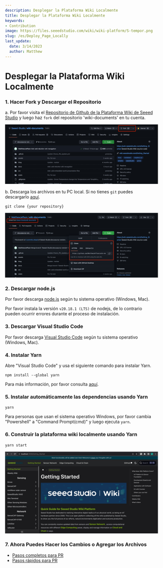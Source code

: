 ```yaml
---
description: Desplegar la Plataforma Wiki Localmente
title: Desplegar la Plataforma Wiki Localmente
keywords:
- Contribution
image: https://files.seeedstudio.com/wiki/wiki-platform/S-tempor.png
slug: /es/Deploy_Page_Locally
last_update:
  date: 3/14/2023
  author: Matthew
---
```


# Desplegar la Plataforma Wiki Localmente

### 1. Hacer Fork y Descargar el Repositorio

a. Por favor visita el [Repositorio de Github de la Plataforma Wiki de Seeed Studio](https://github.com/Seeed-Studio/wiki-documents/tree/docusaurus-version) y luego haz `fork` del repositorio 'wiki-documents' en tu cuenta.

![image1](./1.jpg)

b. Descarga los archivos en tu PC local. Si no tienes `git` puedes descargarlo [aquí](https://git-scm.com/).

```
git clone {your repository}
```

![image2](./2.jpg)

### 2. Descargar node.js

Por favor descarga [node.js](https://nodejs.org/en/download/) según tu sistema operativo (Windows, Mac).

Por favor instala la versión `v20.18.1 (LTS)` de nodejs, de lo contrario pueden ocurrir errores durante el proceso de instalación.

### 3. Descargar Visual Studio Code

Por favor descarga [Visual Studio Code](https://code.visualstudio.com/Download) según tu sistema operativo (Windows, Mac).

### 4. Instalar Yarn

Abre "Visual Studio Code" y usa el siguiente comando para instalar Yarn.

```
npm install --global yarn
```

Para más información, por favor consulta [aquí](https://classic.yarnpkg.com/lang/en/docs/install/#windows-stable).

### 5. Instalar automáticamente las dependencias usando Yarn

```
yarn
```

Para personas que usan el sistema operativo Windows, por favor cambia "Powershell" a "Command Prompt(cmd)" y luego ejecuta `yarn`.

### 6. Construir la plataforma wiki localmente usando Yarn

```
yarn start
```

![image3](./3.jpg)

### 7. Ahora Puedes Hacer los Cambios o Agregar los Archivos

- [Pasos completos para PR](/full_steps_pull_request)
- [Pasos rápidos para PR](/quick_pull_request)
